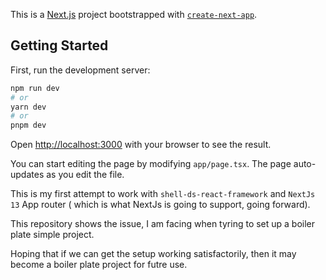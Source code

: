This is a [Next.js](https://nextjs.org/) project bootstrapped with [`create-next-app`](https://github.com/vercel/next.js/tree/canary/packages/create-next-app).

## Getting Started

First, run the development server:

```bash
npm run dev
# or
yarn dev
# or
pnpm dev
```

Open [http://localhost:3000](http://localhost:3000) with your browser to see the result.

You can start editing the page by modifying `app/page.tsx`. The page auto-updates as you edit the file.


This is my first attempt to work with `shell-ds-react-framework` and `NextJs 13` App router ( which is what NextJs is going to support, going forward).

This repository shows the issue, I am facing when tyring to set up a boiler plate simple project.

Hoping that if we can get the setup working satisfactorily, then it may become a boiler plate project for futre use.

